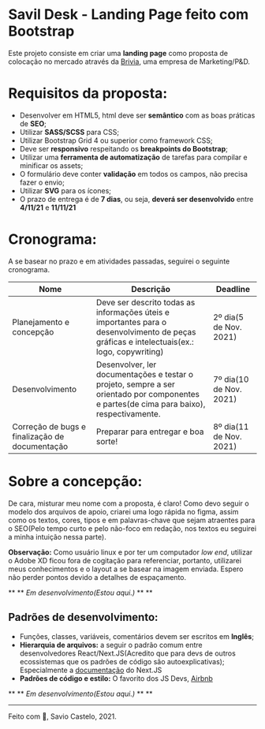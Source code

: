 # Savil Desk - Landing Page feito com Bootstrap

Este projeto consiste em criar uma **landing page** como proposta de colocação no mercado através da [Brivia], uma empresa de Marketing/P&D.

# Requisitos da proposta:
*	Desenvolver em HTML5, html deve ser **semântico** com as boas práticas de **SEO**; 
*	Utilizar **SASS/SCSS** para CSS;
*	Utilizar Bootstrap Grid 4 ou superior como framework CSS;
*	Deve ser **responsivo** respeitando os **breakpoints do Bootstrap**;
*	Utilizar uma **ferramenta de automatização** de tarefas para compilar e minificar os assets;
*	O formulário deve conter **validação** em todos os campos, não precisa fazer o envio;
*	Utilizar **SVG** para os ícones;
* O prazo de entrega é de **7 dias**, ou seja, **deverá ser desenvolvido** entre **4/11/21** e **11/11/21**

# Cronograma:

A se basear no prazo e em atividades passadas, seguirei o seguinte cronograma.

| Nome                                           | Descrição                                                                                                                                  | Deadline                |
| ---------------------------------------------- | ------------------------------------------------------------------------------------------------------------------------------------------ | ----------------------- |
| Planejamento e concepção                       | Deve ser descrito todas as informações úteis e importantes para o desenvolvimento de peças gráficas e intelectuais(ex.: logo, copywriting) | 2º dia(5 de Nov. 2021)  |
| Desenvolvimento                                | Desenvolver, ler documentações e testar o projeto, sempre a ser orientado por componentes e partes(de cima para baixo), respectivamente.                      | 7º dia(10 de Nov. 2021) |
| Correção de bugs e finalização de documentação | Preparar para entregar e boa sorte!                                                                                                        | 8º dia(11 de Nov. 2021) |

# Sobre a concepção:
De cara, misturar meu nome com a proposta, é claro! Como devo seguir o modelo dos arquivos de apoio, criarei uma logo rápida no figma, assim como os textos, cores, tipos e em palavras-chave que sejam atraentes para o SEO(Pelo tempo curto e pelo não-foco em redação, nos textos eu seguirei a minha intuição nessa parte).

**Observação:** Como usuário linux e por ter um computador *low end*, utilizar o Adobe XD ficou fora de cogitação para referenciar, portanto, utilizarei meus conhecimentos e o layout a se basear na imagem enviada. Espero não perder pontos devido a detalhes de espaçamento.

** ** *Em desenvolvimento(Estou aqui.)* ** **

## Padrões de desenvolvimento:

* Funções, classes, variáveis, comentários devem ser escritos em **Inglês**;
* **Hierarquia de arquivos:** a seguir o padrão comum entre desenvolvedores React/Next.JS(Acredito que para devs de outros ecossistemas que os padrões de código são autoexplicativas); Especialmente a [documentação] do Next.JS
* **Padrões de código e estilo:** O favorito dos JS Devs, [Airbnb]

** ** *Em desenvolvimento(Estou aqui.)* ** **

---
Feito com 💜, Savio Castelo, 2021.


[Brivia]: https://www.brivia.com.br
[Airbnb]: https://github.com/airbnb/javascript
[documentação]: https://nextjs.org/docs/basic-features/layouts#with-typescript
